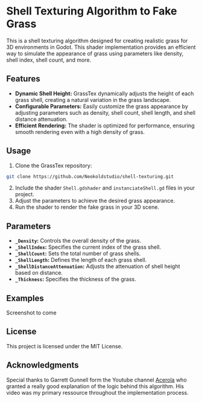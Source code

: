 # Shell Texturing Algorithm to Fake Grass

This is a shell texturing algorithm designed for creating realistic grass for 3D environments in Godot. This shader implementation provides an efficient way to simulate the appearance of grass using parameters like density, shell index, shell count, and more.

## Features

- **Dynamic Shell Height:** GrassTex dynamically adjusts the height of each grass shell, creating a natural variation in the grass landscape.
- **Configurable Parameters:** Easily customize the grass appearance by adjusting parameters such as density, shell count, shell length, and shell distance attenuation.
- **Efficient Rendering:** The shader is optimized for performance, ensuring smooth rendering even with a high density of grass.
  
## Usage

1. Clone the GrassTex repository:
```bash
git clone https://github.com/Neokoldstudio/shell-texturing.git
```
2. Include the shader `Shell.gdshader` and `instanciateShell.gd` files in your project.
3. Adjust the parameters to achieve the desired grass appearance.
4. Run the shader to render the fake grass in your 3D scene.

## Parameters

- **`_Density`:** Controls the overall density of the grass.
- **`_ShellIndex`:** Specifies the current index of the grass shell.
- **`_ShellCount`:** Sets the total number of grass shells.
- **`_ShellLength`:** Defines the length of each grass shell.
- **`_ShellDistanceAttenuation`:** Adjusts the attenuation of shell height based on distance.
- **`_Thickness`:** Specifies the thickness of the grass.

## Examples

Screenshot to come

## License

This project is licensed under the MIT License.

## Acknowledgments

Special thanks to Garrett Gunnell form the Youtube channel [Acerola](https://www.youtube.com/@Acerola_t "Acerola's Channel") who granted a really good explanation of the logic behind this algorithm.
His video was my primary ressource throughout the implementation process.

